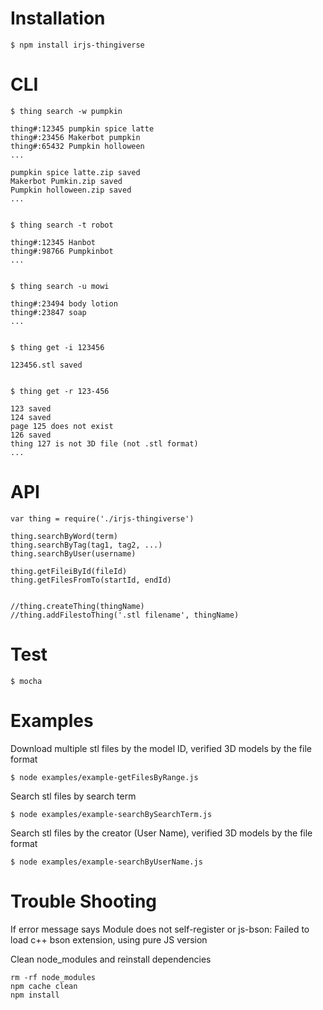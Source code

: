 # Installation

	$ npm install irjs-thingiverse

# CLI

	$ thing search -w pumpkin

	thing#:12345 pumpkin spice latte
	thing#:23456 Makerbot pumpkin
	thing#:65432 Pumpkin holloween 
	...

	pumpkin spice latte.zip saved
	Makerbot Pumkin.zip saved
	Pumpkin holloween.zip saved
	...


	$ thing search -t robot

	thing#:12345 Hanbot
	thing#:98766 Pumpkinbot
	...


	$ thing search -u mowi

	thing#:23494 body lotion
	thing#:23847 soap
	...


	$ thing get -i 123456

	123456.stl saved


	$ thing get -r 123-456

	123 saved
	124 saved
	page 125 does not exist
	126 saved
	thing 127 is not 3D file (not .stl format)
	...


# API

	var thing = require('./irjs-thingiverse')

	thing.searchByWord(term)
	thing.searchByTag(tag1, tag2, ...)
	thing.searchByUser(username)

	thing.getFileiById(fileId)
	thing.getFilesFromTo(startId, endId)


	//thing.createThing(thingName)
	//thing.addFilestoThing('.stl filename', thingName)


# Test

	$ mocha

# Examples
Download multiple stl files by the model ID, verified 3D models by the file format
```
$ node examples/example-getFilesByRange.js
```
Search stl files by search term
```
$ node examples/example-searchBySearchTerm.js
```
Search stl files by the creator (User Name), verified 3D models by the file format
```
$ node examples/example-searchByUserName.js
```

# Trouble Shooting
If error message says 
	Module does not self-register
or
	js-bson: Failed to load c++ bson extension, using pure JS version
	
Clean node_modules and reinstall dependencies
	
	rm -rf node_modules
	npm cache clean
	npm install

